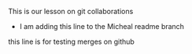 This is our lesson on git collaborations

- I am adding this line to the Micheal readme branch

this line is for testing merges on github